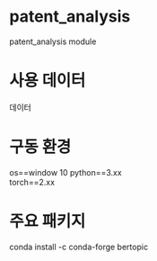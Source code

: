 # patent_analysis
patent_analysis module

# 사용 데이터
데이터 

# 구동 환경
os==window 10
python==3.xx  
torch==2.xx

# 주요 패키지
conda install -c conda-forge bertopic  
